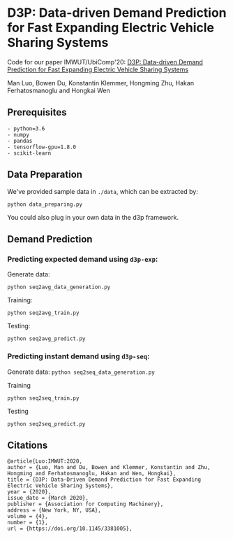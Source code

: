 # D3P: Data-driven Demand Prediction for Fast Expanding Electric Vehicle Sharing Systems

Code for our paper IMWUT/UbiComp'20: [D3P: Data-driven Demand Prediction for Fast Expanding Electric Vehicle Sharing Systems](http://wrap.warwick.ac.uk/135568/1/WRAP-D3P-data-driven-demand-prediction-fast-expanding-electric-vehicle-sharing-systems-Wen-2020.pdf)

Man Luo, Bowen Du, Konstantin Klemmer, Hongming Zhu, Hakan Ferhatosmanoglu and Hongkai Wen

 
## Prerequisites


```
- python=3.6   
- numpy
- pandas  
- tensorflow-gpu=1.8.0  
- scikit-learn  
```

## Data Preparation

We've provided sample data in `./data`, which can be extracted by:

```python data_preparing.py```

You could also plug in your own data in the d3p framework.

## Demand Prediction

### Predicting expected demand using `d3p-exp`:

Generate data:

```python seq2avg_data_generation.py```

Training:

```python seq2avg_train.py```

Testing:

```python seq2avg_predict.py```

### Predicting instant demand using `d3p-seq`:

Generate data:
```python seq2seq_data_generation.py```

Training

```python seq2seq_train.py```

Testing

```python seq2seq_predict.py```



## Citations
```
@article{Luo:IMWUT:2020, 
author = {Luo, Man and Du, Bowen and Klemmer, Konstantin and Zhu, Hongming and Ferhatosmanoglu, Hakan and Wen, Hongkai}, 
title = {D3P: Data-Driven Demand Prediction for Fast Expanding Electric Vehicle Sharing Systems}, 
year = {2020}, 
issue_date = {March 2020}, 
publisher = {Association for Computing Machinery}, 
address = {New York, NY, USA}, 
volume = {4}, 
number = {1}, 
url = {https://doi.org/10.1145/3381005},
```

